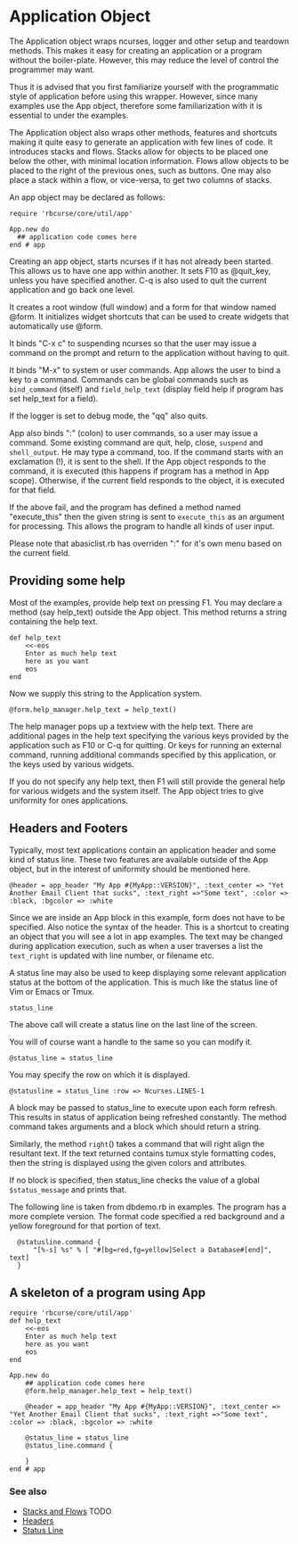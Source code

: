 Application Object
==================

The Application object wraps ncurses, logger and other setup and teardown methods. This makes it easy for creating an application or a program without the boiler-plate. However, this may reduce the level of control the programmer may want.

Thus it is advised that you first familiarize yourself with the programmatic style of application before using this wrapper. However, since many examples use the App object, therefore some familiarization with it is essential to under the examples.

The Application object also wraps other methods, features and shortcuts making it quite easy to generate an application with few lines of code. It introduces stacks and flows. Stacks allow for objects to be placed one below the other, with minimal location information. Flows allow objects to be placed to the right of the previous ones, such as buttons. One may also place a stack within a flow, or vice-versa, to get two columns of stacks.

An app object may be declared as follows:

    require 'rbcurse/core/util/app'

    App.new do 
      ## application code comes here
    end # app

Creating an app object, starts ncurses if it has not already been started. This allows us to have one app within another.
It sets F10 as @quit_key, unless you have specified another. C-q is also used to quit the current application and go back one level.

It creates a root window (full window) and a form for that window named @form. It initializes widget shortcuts that can be used to create widgets that automatically use @form.

It binds "C-x c" to suspending ncurses so that the user may issue a command on the prompt and return to the application without having to quit.

It binds "M-x" to system or user commands.
App allows the user to bind a key to a command. Commands can be global commands such as `bind_command` (itself) and `field_help_text` (display field help if program has set help_text for a field).

If the logger is set to debug mode, the "qq" also quits.

App also binds ":" (colon) to user commands, so a user may issue a command. Some existing command are quit, help, close, `suspend` and `shell_output`. He may type a command, too. If the command starts with an exclamation (!), it is sent to the shell. If the App object responds to the command, it is executed (this happens if program has a method in App scope).
Otherwise, if the current field responds to the object, it is executed for that field.

If the above fail, and the program has defined a method named "execute_this" then the given string is sent to `execute_this` as an argument for processing. This allows the program to handle all kinds of user input.

Please note that abasiclist.rb has overriden ":" for it's own menu based on the current field.

## Providing some help

Most of the examples, provide help text on pressing F1. You may declare a method (say help_text) outside the App object. This method returns a string containing the help text.


    def help_text
        <<-eos
        Enter as much help text
        here as you want
        eos
    end

Now we supply this string to the Application system.

    @form.help_manager.help_text = help_text()

The help manager pops up a textview with the help text. There are additional pages in the help text specifying the various keys provided by the application such as F10 or C-q for quitting. Or keys for running an external command, running additional commands specified by this application, or the keys used by various widgets.

If you do not specify any help text, then F1 will still provide the general help for various widgets and the system itself. The App object tries to give uniformity for ones applications.

## Headers and Footers

Typically, most text applications contain an application header and some kind of status line. These two features are available outside of the App object, but in the interest of uniformity should be mentioned here.

    @header = app_header "My App #{MyApp::VERSION}", :text_center => "Yet Another Email Client that sucks", :text_right =>"Some text", :color => :black, :bgcolor => :white

Since we are inside an App block in this example, form does not have to be specified. Also notice the syntax of the header. This is a shortcut to creating an object that you will see a lot in app examples. The text may be changed during application execution, such as when a user traverses a list the `text_right` is updated with line number, or filename etc.


A status line may also be used to keep displaying some relevant application status at the bottom of the application. This is much like the status line of Vim or Emacs or Tmux.

    status_line 

The above call will create a status line on the last line of the screen.

You will of course want a handle to the same so you can modify it.

    @status_line = status_line

You may specify the row on which it is displayed.

    @statusline = status_line :row => Ncurses.LINES-1

A block may be passed to status_line to execute upon each form refresh. This results in status of application being refreshed constantly. The method command takes arguments and a block which should return a string.

Similarly, the method `right`() takes a command that will right align the resultant text. If the text returned contains tumux style formatting codes, then the string is displayed using the given colors and attributes.

If no block is specified, then status_line checks the value of a global `$status_message` and prints that.

The following line is taken from dbdemo.rb in examples. The program has a more complete version. The format code specified a red background and a yellow foreground for that portion of text.

      @statusline.command { 
          "[%-s] %s" % [ "#[bg=red,fg=yellow]Select a Database#[end]", text]
      }

## A skeleton of a program using App


    require 'rbcurse/core/util/app'
    def help_text
        <<-eos
        Enter as much help text
        here as you want
        eos
    end

    App.new do 
        ## application code comes here
        @form.help_manager.help_text = help_text()

        @header = app_header "My App #{MyApp::VERSION}", :text_center => "Yet Another Email Client that sucks", :text_right =>"Some text", :color => :black, :bgcolor => :white

        @status_line = status_line
        @status_line.command {

        }
    end # app

### See also

- [Stacks and Flows](./stackflow.md) TODO
- [Headers](./header.md)
- [Status Line](./statusline.md)
